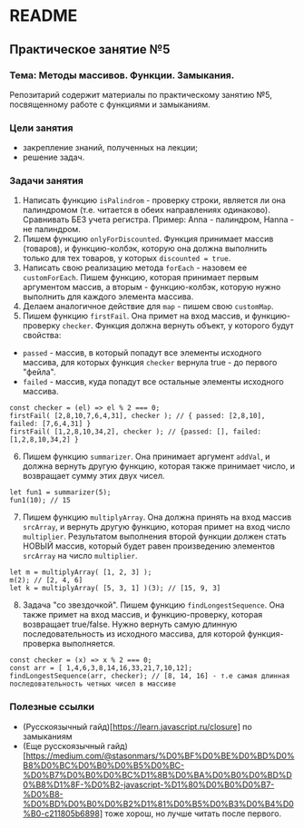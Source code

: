 # README

## Практическое занятие №5

### Тема: Методы массивов. Функции. Замыкания.

Репозитарий содержит материалы по практическому занятию №5, посвященному работе с функциями и замыканиям.

### Цели занятия
- закрепление знаний, полученных на лекции;
- решение задач.

### Задачи занятия

1. Написать функцию `isPalindrom` - проверку строки, является ли она палиндромом (т.е. читается в обеих направлениях одинаково). Сравнивать БЕЗ учета регистра. Пример: Anna - палиндром, Hanna - не палиндром.
2. Пишем функцию `onlyForDiscounted`. Функция принимает массив (товаров), и функцию-колбэк, которую она должна выполнить только для тех товаров, у которых `discounted = true`.
3. Написать свою реализацию метода `forEach` - назовем ее `customForEach`. Пишем функцию, которая принимает первым аргументом массив, а вторым - функцию-колбэк, которую нужно выполнить для каждого элемента массива.
4. Делаем аналогичное действие для `map` - пишем свою `customMap`.
5. Пишем функцию `firstFail`. Она примет на вход массив, и функцию-проверку `checker`. Функция должна вернуть объект, у которого будут свойства:
  - `passed` - массив, в который попадут все элементы исходного массива, для которых функция `checker` вернула true - до первого "фейла".
  - `failed` - массив, куда попадут все остальные элементы исходного массива.

```
const checker = (el) => el % 2 === 0;
firstFail( [2,8,10,7,6,4,31], checker ); // { passed: [2,8,10], failed: [7,6,4,31] }
firstFail( [1,2,8,10,34,2], checker ); // {passed: [], failed: [1,2,8,10,34,2] }
```
6. Пишем функцию `summarizer`. Она принимает аргумент `addVal`, и должна вернуть другую функцию, которая также принимает число, и возвращает сумму этих двух чисел.
```
let fun1 = summarizer(5);
fun1(10); // 15
```
7. Пишем функцию `multiplyArray`. Она должна принять на вход массив `srcArray`, и вернуть другую функцию, которая примет на вход число `multiplier`. Результатом выполнения второй функции должен стать НОВЫЙ массив, который будет равен произведению элементов `srcArray` на число `multiplier`.
```
let m = multiplyArray( [1, 2, 3] );
m(2); // [2, 4, 6]
let k = multiplyArray( [5, 3, 1] )(3); // [15, 9, 3]
```
8. Задача "со звездочкой". Пишем функцию `findLongestSequence`. Она также примет на вход массив, и функцию-проверку, которая возвращает true/false. Нужно вернуть самую длинную последовательность из исходного массива, для которой функция-проверка выполняется.
```
const checker = (x) => x % 2 === 0;
const arr = [ 1,4,6,3,8,14,16,33,21,7,10,12];
findLongestSequence(arr, checker); // [8, 14, 16] - т.е самая длинная последовательность четных чисел в массиве
```

### Полезные ссылки
- (Русскоязычный гайд)[https://learn.javascript.ru/closure] по замыканиям
- (Еще русскоязычный гайд)[https://medium.com/@stasonmars/%D0%BF%D0%BE%D0%BD%D0%B8%D0%BC%D0%B0%D0%B5%D0%BC-%D0%B7%D0%B0%D0%BC%D1%8B%D0%BA%D0%B0%D0%BD%D0%B8%D1%8F-%D0%B2-javascript-%D1%80%D0%B0%D0%B7-%D0%B8-%D0%BD%D0%B0%D0%B2%D1%81%D0%B5%D0%B3%D0%B4%D0%B0-c211805b6898] тоже хорош, но лучше читать после первого.